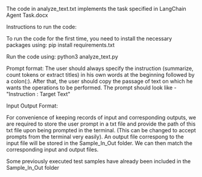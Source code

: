 The code in analyze_text.txt implements the task specified in LangChain Agent Task.docx


Instructions to run the code:

To run the code for the first time, you need to install the necessary packages using:
    pip install requirements.txt

Run the code using:
    python3 analyze_text.py



Prompt format: 
The user should always specify the instruction (summarize, count tokens or extract titles) in his own words at the beginning followed by a colon(:). After that, the user should copy the passage of text on which he wants the operations to be performed. 
The prompt should look like - "Instruction : Target Text"


Input Output Format:

For convenience of keeping records of input and corresponding outputs, we are required to store the user prompt in a txt file and provide the path of this txt file upon being prompted in the terminal. (This can be changed to accept prompts from the terminal very easily). An output file correspong to the input file will be stored in the Sample_In_Out folder. We can then match the corresponding input and output files.

 

Some previously executed test samples have already been included in the Sample_In_Out folder




